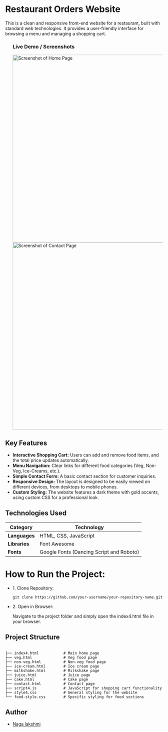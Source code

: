<h1>Restaurant Orders Website</h1>
<p>This is a clean and responsive front-end website for a restaurant, built with standard web technologies. It provides a user-friendly interface for browsing a menu and managing a shopping cart.</p>
<ul>
  <h3>Live Demo / Screenshots</h3>
<img src="https://raw.githubusercontent.com/your-username/your-repo/main/assets/Screenshot%202025-08-28%20104906.jpg" alt="Screenshot of Home Page" width="600">
<img src="https://raw.githubusercontent.com/your-username/your-repo/main/assets/Screenshot%202025-08-28%20105011.jpg" alt="Screenshot of Contact Page" width="600">
</ul>

<h2>Key Features</h2>
<ul>
  <li><strong>Interactive Shopping Cart:</strong> Users can add and remove food items, and the total price updates automatically.</li>
  <li><strong>Menu Navigation:</strong> Clear links for different food categories (Veg, Non-Veg, Ice-Creams, etc.).</li>
  <li><strong>Simple Contact Form:</strong> A basic contact section for customer inquiries.</li>
  <li><strong>Responsive Design:</strong> The layout is designed to be easily viewed on different devices, from desktops to mobile phones.</li>
  <li><strong>Custom Styling:</strong> The website features a dark theme with gold accents, using custom CSS for a professional look.</li>
</ul>

<h2>Technologies Used</h2>
<table>
  <thead>
    <tr>
      <th>Category</th>
      <th>Technology</th>
    </tr>
  </thead>
  <tbody>
    <tr>
      <td><strong>Languages</strong></td>
      <td>HTML, CSS, JavaScript</td>
    </tr>
    <tr>
      <td><strong>Libraries</strong></td>
      <td>Font Awesome</td>
    </tr>
    <tr>
      <td><strong>Fonts</strong></td>
      <td>Google Fonts (Dancing Script and Roboto)</td>
    </tr>
  </tbody>
</table>

<h1>How to Run the Project:</h1>
<ul>
  <li>
    1. Clone Repository:
    <pre><code>git clone https://github.com/your-username/your-repository-name.git</code></pre>
  </li>
  <li>
    2. Open in Browser:
    <p>Navigate to the project folder and simply open the index4.html file in your browser.</p>
  </li>
</ul>

<h2>Project Structure</h2>
<pre><code>
├── index4.html           # Main home page
├── veg.html              # Veg food page
├── non-veg.html          # Non-veg food page
├── ice-cream.html        # Ice cream page
├── milkshake.html        # Milkshake page
├── juice.html            # Juice page
├── cake.html             # Cake page
├── contact.html          # Contact page
├── script4.js            # JavaScript for shopping cart functionality
├── style4.css            # General styling for the website
└── food-style.css        # Specific styling for food sections
</code></pre>

<h2>Author</h2>
<ul>
  <li>
    <a href="https://github.com/bonthunagalakshmi">Naga lakshmi</a>
  </li>
</ul>
